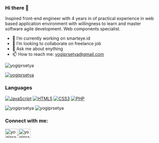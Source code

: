 ### Hi there 👋

Inspired front-end engineer with 4 years in of practical experience in web based application environment with willingness to learn and master software agile development. Web components specialist.

- 🔭 I’m currently working on smarteye.id
- 👯 I’m looking to collaborate on freelance job
- 💬 Ask me about enything
- 📫 How to reach me: yogiprsetya@gmail.com

<p><img src="https://github-readme-stats.vercel.app/api?username=yogiprsetya&show_icons=true&theme=onedark&locale=en" alt="yogiprsetya" /></p>
<p><a href="https://github.com/ryo-ma/github-profile-trophy"><img src="https://github-profile-trophy.vercel.app/?username=yogiprsetya" alt="yogiprsetya" /></a></p>


### Languages

[![JavaScript](https://img.shields.io/badge/-JavaScript-000?&logo=JavaScript&logoColor=ddc508)](https://github.com/yogiprsetya?tab=repositories&q=&type=&language=javascript)
[![HTML5](https://img.shields.io/badge/-HTML-000?&logo=html5&logoColor=dd4b25)](https://github.com/yogiprsetya?tab=repositories&q=&type=&language=html)
[![CSS3](https://img.shields.io/badge/-CSS-000?&logo=css3&logoColor=006db5)](https://github.com/yogiprsetya?tab=repositories&q=&type=&language=css)
[![PHP](https://img.shields.io/badge/-PHP-000?&logo=php&logoColor=627eb6)](https://github.com/yogiprsetya?tab=repositories&q=&type=&language=php)

<p style="display: inline">
  <img src="https://img.shields.io/badge/-React-000?&logo=react&logoColor=00d1f5" alt="yogiprsetya" />
  <img src="https://img.shields.io/badge/-Vue-000?&logo=vue.js&logoColor=3fb27f" alt="yogiprsetya" />
</p>

### Connect with me:

<p align="left">
<a href="https://www.linkedin.com/in/yogiprasetya" target="blank">
  <img align="center" src="https://cdn.jsdelivr.net/npm/simple-icons@3.0.1/icons/linkedin.svg" alt="yogiprasetya" height="30" width="40" />
</a>
<a href="https://dribbble.com/yogiprasetya" target="blank">
  <img align="center" src="https://cdn.jsdelivr.net/npm/simple-icons@3.0.1/icons/dribbble.svg" alt="yogiprasetya" height="30" width="40" />
</a>
</p>
